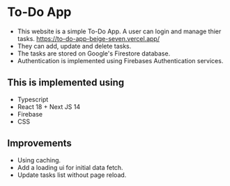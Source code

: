 # To-Do App
- This website is a simple To-Do App. A user can login and manage thier tasks. https://to-do-app-beige-seven.vercel.app/
- They can add, update and delete tasks.
- The tasks are stored on Google's Firestore database.
- Authentication is implemented using Firebases Authentication services.
  


## This is implemented using
- Typescript
- React 18 + Next JS 14
- Firebase
- CSS

## Improvements 
- Using caching.
- Add a loading ui for initial data fetch.
- Update tasks list without page reload.

